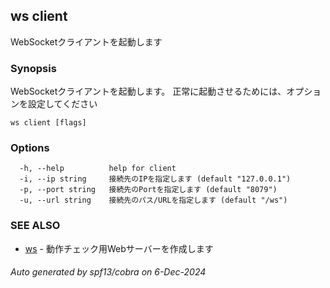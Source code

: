 ## ws client

WebSocketクライアントを起動します

### Synopsis

WebSocketクライアントを起動します。
正常に起動させるためには、オプションを設定してください

```
ws client [flags]
```

### Options

```
  -h, --help          help for client
  -i, --ip string     接続先のIPを指定します (default "127.0.0.1")
  -p, --port string   接続先のPortを指定します (default "8079")
  -u, --url string    接続先のパス/URLを指定します (default "/ws")
```

### SEE ALSO

* [ws](ws.md)	 - 動作チェック用Webサーバーを作成します

###### Auto generated by spf13/cobra on 6-Dec-2024
